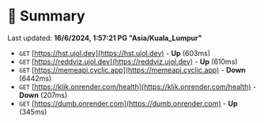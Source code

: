 # 📖 Summary
Last updated: **16/6/2024, 1:57:21 PG "Asia/Kuala_Lumpur"**

- `GET` [https://hst.ujol.dev](https://hst.ujol.dev) - **Up** (603ms)
- `GET` [https://reddviz.ujol.dev](https://reddviz.ujol.dev) - **Up** (610ms)
- `GET` [https://memeapi.cyclic.app](https://memeapi.cyclic.app) - **Down** (6442ms)
- `GET` [https://klik.onrender.com/health](https://klik.onrender.com/health) - **Down** (207ms)
- `GET` [https://dumb.onrender.com](https://dumb.onrender.com) - **Up** (345ms)

